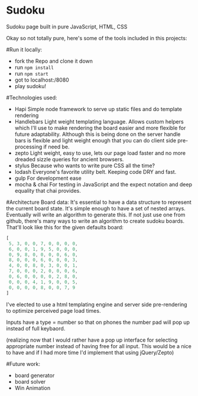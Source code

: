 Sudoku
======

Sudoku page built in pure JavaScript, HTML, CSS

Okay so not totally pure, here's some of the tools included in this projects:

#Run it locally:

 - fork the Repo and clone it down
 - run `npm install`
 - run `npm start`
 - got to localhost:/8080
 - play sudoku!

#Technologies used:

 - Hapi
    Simple node framework to serve up static files and do template rendering
 - Handlebars
    Light weight templating language. Allows custom helpers which I'll use to make rendering the board easier and more flexible for future adaptability. Although this is being done on the server handle bars is flexible and light weight enough that you can do client side pre-processing if need be. 
 - zepto
    Light weight, easy to use, lets our page load faster and no more dreaded sizzle queries for ancient browsers. 
 - stylus
    Because who wants to write pure CSS all the time?
 - lodash
    Everyone's favorite utility belt. Keeping code DRY and fast.
 - gulp
    For development ease
 - mocha & chai
    For testing in JavaScript and the expect notation and deep equality that chai provides.


#Architecture
Board data:
It's essential to have a data structure to represent the current board state. It's simple enough to have a set of nested arrays. Eventually will write an algorithm to generate this. If not just use one from github, there's many ways to write an algorithm to create sudoku boards. That'll look like this for the given defaults board:

```javascript
[
 5, 3, 0, 0, 7, 0, 0, 0, 0,
 6, 0, 0, 1, 9, 5, 0, 0, 0,
 0, 9, 8, 0, 0, 0, 0, 6, 0,
 8, 0, 0, 0, 6, 0, 0, 0, 3,
 4, 0, 0, 8, 0, 3, 0, 0, 1,
 7, 0, 0, 0, 2, 0, 0, 0, 6,
 0, 6, 0, 0, 0, 0, 2, 8, 0,
 0, 0, 0, 4, 1, 9, 0, 0, 5,
 0, 0, 0, 0, 8, 0, 0, 7, 9
]
```

I've elected to use a html templating engine and server side pre-rendering to optimize perceived page load times.

Inputs have a type = number so that on phones the number pad will pop up instead of full keybaord.

(realizing now that I would rather have a pop up interface for selecting appropriate number instead of having free for all input. This would be a nice to have and if I had more time I'd implement that using jQuery/Zepto)

#Future work:
 - board generator
 - board solver
 - Win Animation
